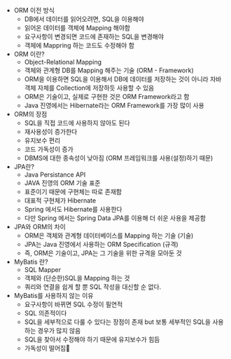 - ORM 이전 방식
	- DB에서 데이터를 읽어오려면, SQL을 이용해야
	- 읽어온 데이터를 객체에 Mapping 해야함
	- 요구사항이 변경되면 코드에 존재하는 SQL을 변경해야 
	- 객체에 Mappring 하는 코드도 수정해야 함
- ORM 이란?
	- Object-Relational Mapping
	- 객체와 관계형 DB를 Mapping 해주는 기술 (ORM - Framework)
	- ORM을 이용하면 SQL을 이용해서 DB에 데이터를 저장하는 것이 아니라 자바 객체 자체를 Collection에 저장하듯 사용할 수 있음
	- ORM은 기술이고, 실제로 구현한 것은 ORM Framework라고 함
	- Java 진영에서는 Hibernate라는 ORM Framework를 가장 많이 사용
- ORM의 장점
	- SQL을 직접 코드에 사용하지 않아도 된다
	- 재사용성이 증가한다
	- 유지보수 편리
	- 코드 가독성이 증가
	- DBMS에 대한 종속성이 낮아짐 (ORM 프레임워크를 사용(설정)하기 때문)
- JPA란?
	- Java Persistance API
	- JAVA 진영의 ORM 기술 표준
	- 표준이기 때문에 구현체는 따로 존재함
	- 대표적 구현체가 Hibernate
	- Spring 에서도 Hibernate를 사용한다
	- 다만 Spring 에서는 Spring Data JPA를 이용해 더 쉬운 사용을 제공함
- JPA와 ORM의 차이
	- ORM은 객체와 관계형 데이터베이스를 Mapping 하는 기술 (기술)
	- JPA는 Java 진영에서 사용하는 ORM Specification (규격)
	- 즉, ORM은 기술이고, JPA는 그 기술을 위한 규격을 모아둔 것
- MyBatis 란?
	- SQL Mapper
	- 객체와 (단순한)SQL을 Mapping 하는 것
	- 쿼리와 연결을 쉽게 할 뿐 SQL 작성을 대신할 순 없다.
- MyBatis를 사용하지 않는 이유
	- 요구사항이 바뀌면 SQL 수정이 필연적
	- SQL 의존적이다
	- SQL을 세부적으로 다룰 수 있다는 장점이 존재 but 보통 세부적인 SQL을 사용하는 경우가 많지 않음
	- SQL을 찾아서 수정해야 하기 때문에 유지보수가 힘듬
	- 가독성이 떨어짐